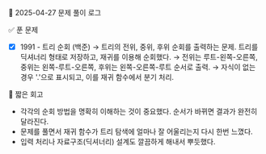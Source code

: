 📅 2025-04-27 문제 풀이 로그

✅ 푼 문제

 - [x] 1991 - 트리 순회 (백준)
→ 트리의 전위, 중위, 후위 순회를 출력하는 문제. 트리를 딕셔너리 형태로 저장하고, 재귀를 이용해 순회했다.
→ 전위는 루트-왼쪽-오른쪽, 중위는 왼쪽-루트-오른쪽, 후위는 왼쪽-오른쪽-루트 순서로 출력.
→ 자식이 없는 경우 '.'으로 표시되고, 이를 재귀 함수에서 분기 처리.

🧠 짧은 회고

- 각각의 순회 방법을 명확히 이해하는 것이 중요했다. 순서가 바뀌면 결과가 완전히 달라진다.
- 문제를 풀면서 재귀 함수가 트리 탐색에 얼마나 잘 어울리는지 다시 한번 느꼈다.
- 입력 처리나 자료구조(딕셔너리) 설계도 깔끔하게 해내서 뿌듯했다.
